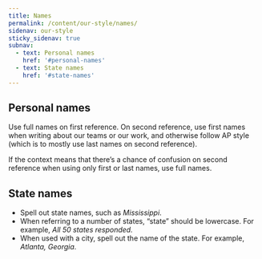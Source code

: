 ```yaml
---
title: Names
permalink: /content/our-style/names/
sidenav: our-style
sticky_sidenav: true
subnav:
  - text: Personal names
    href: '#personal-names'
  - text: State names
    href: '#state-names'
---
```


## Personal names

Use full names on first reference. On second reference, use first names when writing about our teams or our work, and otherwise follow AP style (which is to mostly use last names on second reference).

If the context means that there’s a chance of confusion on second reference when using only first or last names, use full names.

## State names

- Spell out state names, such as _Mississippi_.
- When referring to a number of states, “state” should be lowercase. For example, _All 50 states responded._
- When used with a city, spell out the name of the state. For example, _Atlanta, Georgia_.
